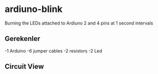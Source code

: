 # ardiuno-blink
Burning the LEDs attached to Ardiuno 2 and 4 pins at 1 second intervals

Gerekenler
-
-1 Arduino
-6 jumper cables
-2 resistors
-2 Led

Circuit View
-
